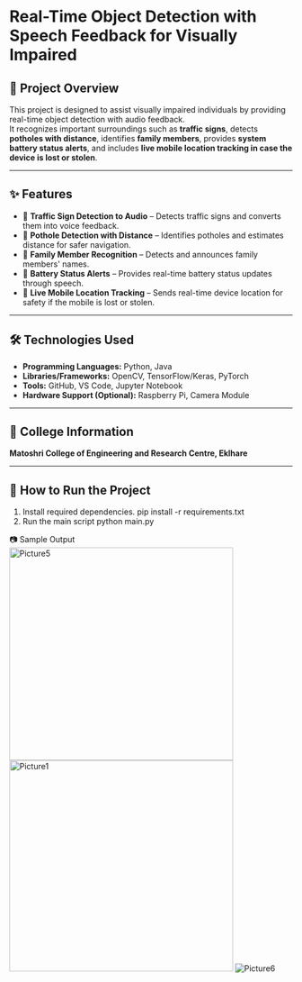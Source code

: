 # Real-Time Object Detection with Speech Feedback for Visually Impaired

## 📌 Project Overview
This project is designed to assist visually impaired individuals by providing real-time object detection with audio feedback.  
It recognizes important surroundings such as **traffic signs**, detects **potholes with distance**, identifies **family members**, provides **system battery status alerts**, and includes **live mobile location tracking in case the device is lost or stolen**.  

---

## ✨ Features
- 🔹 **Traffic Sign Detection to Audio** – Detects traffic signs and converts them into voice feedback.  
- 🔹 **Pothole Detection with Distance** – Identifies potholes and estimates distance for safer navigation.  
- 🔹 **Family Member Recognition** – Detects and announces family members' names.  
- 🔹 **Battery Status Alerts** – Provides real-time battery status updates through speech.  
- 🔹 **Live Mobile Location Tracking** – Sends real-time device location for safety if the mobile is lost or stolen.  

---

## 🛠️ Technologies Used
- **Programming Languages:** Python, Java  
- **Libraries/Frameworks:** OpenCV, TensorFlow/Keras, PyTorch  
- **Tools:** GitHub, VS Code, Jupyter Notebook  
- **Hardware Support (Optional):** Raspberry Pi, Camera Module  

---

## 🏫 College Information
**Matoshri College of Engineering and Research Centre, Eklhare**  

---

## 🚀 How to Run the Project
1) Install required dependencies.
  pip install -r requirements.txt
2) Run the main script
   python main.py

📷 Sample Output
<img width="398" height="378" alt="Picture5" src="https://github.com/user-attachments/assets/1b85045a-9291-48b4-88bb-4c2a276fbf14" />
<img width="398" height="375" alt="Picture1" src="https://github.com/user-attachments/assets/97154c66-32d2-4e99-ae7d-2c2ea7e21428" />
![Picture6](https://github.com/user-attachments/assets/50100c25-cc98-4d02-af24-91730be9203a)





